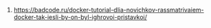 1. https://badcode.ru/docker-tutorial-dlia-novichkov-rassmatrivaiem-docker-tak-iesli-by-on-byl-ighrovoi-pristavkoi/
